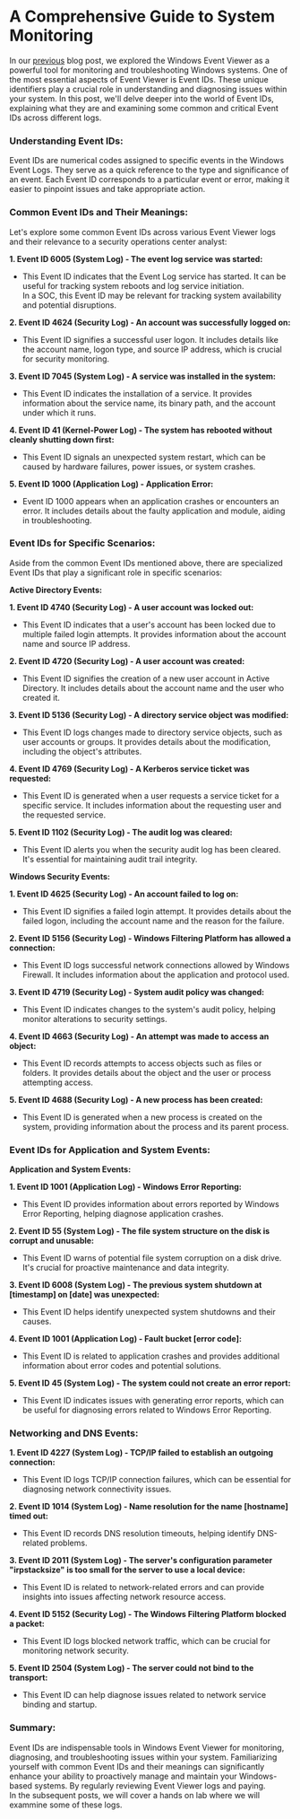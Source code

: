 # A Comprehensive Guide to System Monitoring

In our [previous](https://ah11r.github.io/posts/weventviewer/) blog post, we explored the Windows Event Viewer as a powerful tool for monitoring and troubleshooting Windows systems. One of the most essential aspects of Event Viewer is Event IDs. These unique identifiers play a crucial role in understanding and diagnosing issues within your system. In this post, we'll delve deeper into the world of Event IDs, explaining what they are and examining some common and critical Event IDs across different logs.

### Understanding Event IDs:

Event IDs are numerical codes assigned to specific events in the Windows Event Logs. They serve as a quick reference to the type and significance of an event. Each Event ID corresponds to a particular event or error, making it easier to pinpoint issues and take appropriate action.

### Common Event IDs and Their Meanings:

Let's explore some common Event IDs across various Event Viewer logs and their relevance to a security operations center analyst:

**1. Event ID 6005 (System Log) - The event log service was started:**

* This Event ID indicates that the Event Log service has started. It can be useful for tracking system reboots and log service initiation.\
  In a SOC, this Event ID may be relevant for tracking system availability and potential disruptions.

**2. Event ID 4624 (Security Log) - An account was successfully logged on:**

* This Event ID signifies a successful user logon. It includes details like the account name, logon type, and source IP address, which is crucial for security monitoring.

**3. Event ID 7045 (System Log) - A service was installed in the system:**

* This Event ID indicates the installation of a service. It provides information about the service name, its binary path, and the account under which it runs.

**4. Event ID 41 (Kernel-Power Log) - The system has rebooted without cleanly shutting down first:**

* This Event ID signals an unexpected system restart, which can be caused by hardware failures, power issues, or system crashes.

**5. Event ID 1000 (Application Log) - Application Error:**

* Event ID 1000 appears when an application crashes or encounters an error. It includes details about the faulty application and module, aiding in troubleshooting.

### Event IDs for Specific Scenarios:

Aside from the common Event IDs mentioned above, there are specialized Event IDs that play a significant role in specific scenarios:

**Active Directory Events:**

**1. Event ID 4740 (Security Log) - A user account was locked out:**

* This Event ID indicates that a user's account has been locked due to multiple failed login attempts. It provides information about the account name and source IP address.

**2. Event ID 4720 (Security Log) - A user account was created:**

* This Event ID signifies the creation of a new user account in Active Directory. It includes details about the account name and the user who created it.

**3. Event ID 5136 (Security Log) - A directory service object was modified:**

* This Event ID logs changes made to directory service objects, such as user accounts or groups. It provides details about the modification, including the object's attributes.

**4. Event ID 4769 (Security Log) - A Kerberos service ticket was requested:**

* This Event ID is generated when a user requests a service ticket for a specific service. It includes information about the requesting user and the requested service.

**5. Event ID 1102 (Security Log) - The audit log was cleared:**

* This Event ID alerts you when the security audit log has been cleared. It's essential for maintaining audit trail integrity.

**Windows Security Events:**

**1. Event ID 4625 (Security Log) - An account failed to log on:**

* This Event ID signifies a failed login attempt. It provides details about the failed logon, including the account name and the reason for the failure.

**2. Event ID 5156 (Security Log) - Windows Filtering Platform has allowed a connection:**

* This Event ID logs successful network connections allowed by Windows Firewall. It includes information about the application and protocol used.

**3. Event ID 4719 (Security Log) - System audit policy was changed:**

* This Event ID indicates changes to the system's audit policy, helping monitor alterations to security settings.

**4. Event ID 4663 (Security Log) - An attempt was made to access an object:**

* This Event ID records attempts to access objects such as files or folders. It provides details about the object and the user or process attempting access.

**5. Event ID 4688 (Security Log) - A new process has been created:**

* This Event ID is generated when a new process is created on the system, providing information about the process and its parent process.

### Event IDs for Application and System Events:

**Application and System Events:**

**1. Event ID 1001 (Application Log) - Windows Error Reporting:**

* This Event ID provides information about errors reported by Windows Error Reporting, helping diagnose application crashes.

**2. Event ID 55 (System Log) - The file system structure on the disk is corrupt and unusable:**

* This Event ID warns of potential file system corruption on a disk drive. It's crucial for proactive maintenance and data integrity.

**3. Event ID 6008 (System Log) - The previous system shutdown at \[timestamp] on \[date] was unexpected:**

* This Event ID helps identify unexpected system shutdowns and their causes.

**4. Event ID 1001 (Application Log) - Fault bucket \[error code]:**

* This Event ID is related to application crashes and provides additional information about error codes and potential solutions.

**5. Event ID 45 (System Log) - The system could not create an error report:**

* This Event ID indicates issues with generating error reports, which can be useful for diagnosing errors related to Windows Error Reporting.

### Networking and DNS Events:

**1. Event ID 4227 (System Log) - TCP/IP failed to establish an outgoing connection:**

* This Event ID logs TCP/IP connection failures, which can be essential for diagnosing network connectivity issues.

**2. Event ID 1014 (System Log) - Name resolution for the name \[hostname] timed out:**

* This Event ID records DNS resolution timeouts, helping identify DNS-related problems.

**3. Event ID 2011 (System Log) - The server's configuration parameter "irpstacksize" is too small for the server to use a local device:**

* This Event ID is related to network-related errors and can provide insights into issues affecting network resource access.

**4. Event ID 5152 (Security Log) - The Windows Filtering Platform blocked a packet:**

* This Event ID logs blocked network traffic, which can be crucial for monitoring network security.

**5. Event ID 2504 (System Log) - The server could not bind to the transport:**

* This Event ID can help diagnose issues related to network service binding and startup.

### Summary:

Event IDs are indispensable tools in Windows Event Viewer for monitoring, diagnosing, and troubleshooting issues within your system. Familiarizing yourself with common Event IDs and their meanings can significantly enhance your ability to proactively manage and maintain your Windows-based systems. By regularly reviewing Event Viewer logs and paying.\
In the subsequent posts, we will cover a hands on lab where we will exammine some of these logs.
